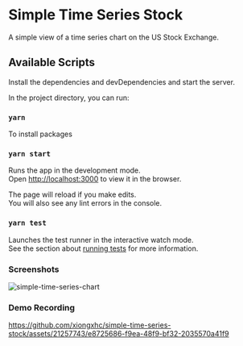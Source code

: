 # Simple Time Series Stock

A simple view of a time series chart on the US Stock Exchange.

## Available Scripts

Install the dependencies and devDependencies and start the server.

In the project directory, you can run:

### `yarn `

To install packages

### `yarn start`

Runs the app in the development mode.\
Open [http://localhost:3000](http://localhost:3000) to view it in the browser.

The page will reload if you make edits.\
You will also see any lint errors in the console.

### `yarn test`

Launches the test runner in the interactive watch mode.\
See the section about [running tests](https://facebook.github.io/create-react-app/docs/running-tests) for more information.

### Screenshots
![simple-time-series-chart](https://github.com/xiongxhc/simple-time-series-stock/assets/21257743/454ec11c-8881-401a-9a93-c4741f20a862)

### Demo Recording
https://github.com/xiongxhc/simple-time-series-stock/assets/21257743/e8725686-f9ea-48f9-bf32-2035570a41f9

